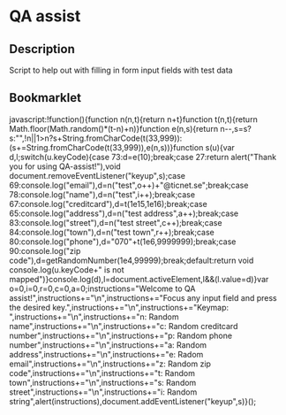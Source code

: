 # QA assist

## Description

Script to help out with filling in form input fields with test data

## Bookmarklet

javascript:!function(){function n(n,t){return n+t}function t(n,t){return Math.floor(Math.random()*(t-n)+n)}function e(n,s){return n--,s=s?s:"",!n||1>n?s+String.fromCharCode(t(33,999)):(s+=String.fromCharCode(t(33,999)),e(n,s))}function s(u){var d,l;switch(u.keyCode){case 73:d=e(10);break;case 27:return alert("Thank you for using QA-assist!"),void document.removeEventListener("keyup",s);case 69:console.log("email"),d=n("test",o++)+"@ticnet.se";break;case 78:console.log("name"),d=n("test",i++);break;case 67:console.log("creditcard"),d=t(1e15,1e16);break;case 65:console.log("address"),d=n("test address",a++);break;case 83:console.log("street"),d=n("test street",c++);break;case 84:console.log("town"),d=n("test town",r++);break;case 80:console.log("phone"),d="070"+t(1e6,9999999);break;case 90:console.log("zip code"),d=getRandomNumber(1e4,99999);break;default:return void console.log(u.keyCode+" is not mapped")}console.log(d),l=document.activeElement,l&&(l.value=d)}var o=0,i=0,r=0,c=0,a=0;instructions="Welcome to QA assist!",instructions+="\n",instructions+="Focus any input field and press the desired key.",instructions+="\n",instructions+="Keymap: ",instructions+="\n",instructions+="n: Random name",instructions+="\n",instructions+="c: Random creditcard number",instructions+="\n",instructions+="p: Random phone number",instructions+="\n",instructions+="a: Random address",instructions+="\n",instructions+="e: Radom email",instructions+="\n",instructions+="z: Random zip code",instructions+="\n",instructions+="t: Random town",instructions+="\n",instructions+="s: Random street",instructions+="\n",instructions+="i: Random string",alert(instructions),document.addEventListener("keyup",s)}();
